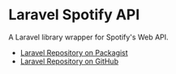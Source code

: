 # Laravel Spotify API

A Laravel library wrapper for Spotify's Web API.

- [Laravel Repository on Packagist](https://packagist.org/packages/polaris/laravel-spotify-api)
- [Laravel Repository on GitHub](https://github.com/andresgcarmona/laravel-spotify-api)

